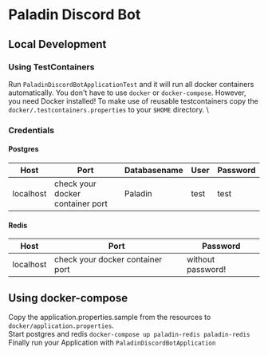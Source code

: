 # Paladin Discord Bot

## Local Development

### Using TestContainers
Run `PaladinDiscordBotApplicationTest` and it will run all docker containers automatically. You don't have to use 
`docker` or `docker-compose`. However, you need Docker installed!
To make use of reusable testcontainers copy the `docker/.testcontainers.properties` to your `$HOME` directory. \

### Credentials
#### Postgres
| Host      | Port                             | Databasename | User | Password |
|-----------|----------------------------------|--------------|------|----------|
| localhost | check your docker container port | Paladin      | test | test     |

#### Redis
| Host      | Port                             | Password          |
|-----------|----------------------------------|-------------------|
| localhost | check your docker container port | without password! |

## Using docker-compose
Copy the application.properties.sample from the resources to `docker/application.properties`. \
Start postgres and redis `docker-compose up paladin-redis paladin-redis`
Finally run your Application with `PaladinDiscordBotApplication`